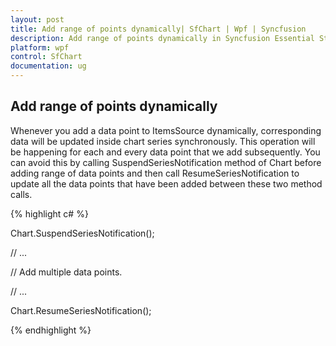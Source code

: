 ```yaml
---
layout: post
title: Add range of points dynamically| SfChart | Wpf | Syncfusion
description: Add range of points dynamically in Syncfusion Essential Studio WPF Chart (SfChart) control, its elements and more.
platform: wpf
control: SfChart
documentation: ug
---
```


## Add range of points dynamically

Whenever you add a data point to ItemsSource dynamically, corresponding data will be updated inside chart series synchronously. This operation will be happening for each and every data point that we add subsequently. You can avoid this by calling SuspendSeriesNotification method of Chart before adding range of data points and then call ResumeSeriesNotification to update all the data points that have been added between these two method calls.

{% highlight c# %}

Chart.SuspendSeriesNotification();

// ...

// Add multiple data points.

// ...

Chart.ResumeSeriesNotification();



{% endhighlight  %}